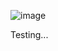 
![image](https://github.com/user-attachments/assets/25c78019-3815-4374-972e-c3a49572286f)

Testing...
